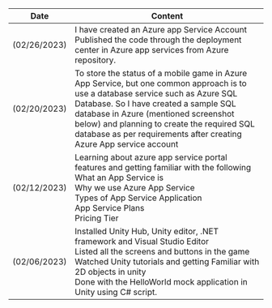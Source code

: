 | Date  | Content |
|--------| ---------|
|(02/26/2023)|I have created an Azure app Service Account <br> Published the code through the deployment center in Azure app services from Azure repository.
| (02/20/2023)| To store the status of a mobile game in Azure App Service, but one common approach is to use a database service such as Azure SQL Database. So I have created a sample SQL database in Azure (mentioned screenshot below)  and planning to create the required SQL database as per requirements after creating Azure App service account|
| (02/12/2023)  |Learning about azure app service portal features and getting familiar with the following <br> What an App Service is <br> Why we use Azure App Service <br> Types of App Service Application  <br> App Service Plans <br> Pricing Tier|
| (02/06/2023) | Installed Unity Hub, Unity editor, .NET framework and Visual Studio Editor <br> Listed all the screens and buttons in the game <br> Watched Unity tutorials and getting Familiar with 2D objects in unity <br> Done with the HelloWorld mock application in Unity using C# script. | 
